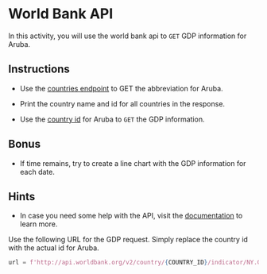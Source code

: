 # World Bank API

In this activity, you will use the world bank api to `GET` GDP information for Aruba.

## Instructions

* Use the [countries endpoint](https://datahelpdesk.worldbank.org/knowledgebase/articles/898590-country-api-queries) to GET the abbreviation for Aruba.

* Print the country name and id for all countries in the response.

* Use the [country id](https://datahelpdesk.worldbank.org/knowledgebase/articles/898599-indicator-api-queries) for Aruba to `GET` the GDP information.

## Bonus

* If time remains, try to create a line chart with the GDP information for each date.

## Hints

* In case you need some help with the API, visit the [documentation](https://datahelpdesk.worldbank.org/knowledgebase/articles/898581-api-basic-call-structures) to learn more.

Use the following URL for the GDP request. Simply replace the country id with the actual id for Aruba.

```python
url = f'http://api.worldbank.org/v2/country/{COUNTRY_ID}/indicator/NY.GDP.MKTP.CD'
```
